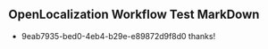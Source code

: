 ## OpenLocalization Workflow Test MarkDown
* 9eab7935-bed0-4eb4-b29e-e89872d9f8d0 thanks!

<!--HONumber=Sep16_HO1-->


